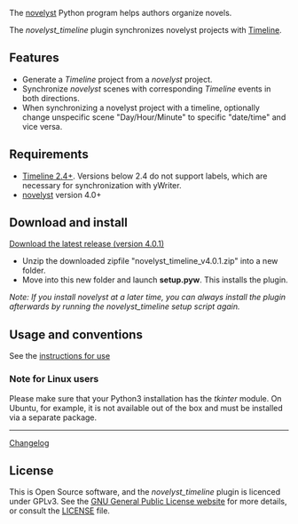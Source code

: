 The [novelyst](https://peter88213.github.io/novelyst/) Python program helps authors organize novels.  

The *novelyst_timeline* plugin synchronizes novelyst projects with [Timeline](https://peter88213.github.io/yw-timeline).

## Features

- Generate a *Timeline* project from a *novelyst* project.
- Synchronize *novelyst* scenes with corresponding *Timeline* events in both directions.
- When synchronizing a novelyst project with a timeline, optionally change unspecific scene "Day/Hour/Minute" to specific "date/time" and vice versa.

## Requirements

- [Timeline 2.4+](https://sourceforge.net/projects/thetimelineproj/). Versions below 2.4 do not support labels, which are necessary for synchronization with yWriter.
- [novelyst](https://peter88213.github.io/novelyst/) version 4.0+


## Download and install

[Download the latest release (version 4.0.1)](https://raw.githubusercontent.com/peter88213/novelyst_timeline/main/dist/novelyst_timeline_v4.0.1.zip)

- Unzip the downloaded zipfile "novelyst_timeline_v4.0.1.zip" into a new folder.
- Move into this new folder and launch **setup.pyw**. This installs the plugin.

*Note: If you install novelyst at a later time, you can always install the plugin afterwards by running the novelyst_timeline setup script again.*

## Usage and conventions

See the [instructions for use](usage)

### Note for Linux users

Please make sure that your Python3 installation has the *tkinter* module. On Ubuntu, for example, it is not available out of the box and must be installed via a separate package. 

------------------------------------------------------------------

[Changelog](changelog)

## License

This is Open Source software, and the *novelyst_timeline* plugin is licenced under GPLv3. See the
[GNU General Public License website](https://www.gnu.org/licenses/gpl-3.0.en.html) for more
details, or consult the [LICENSE](https://github.com/peter88213/novelyst_timeline/blob/main/LICENSE) file.


 




